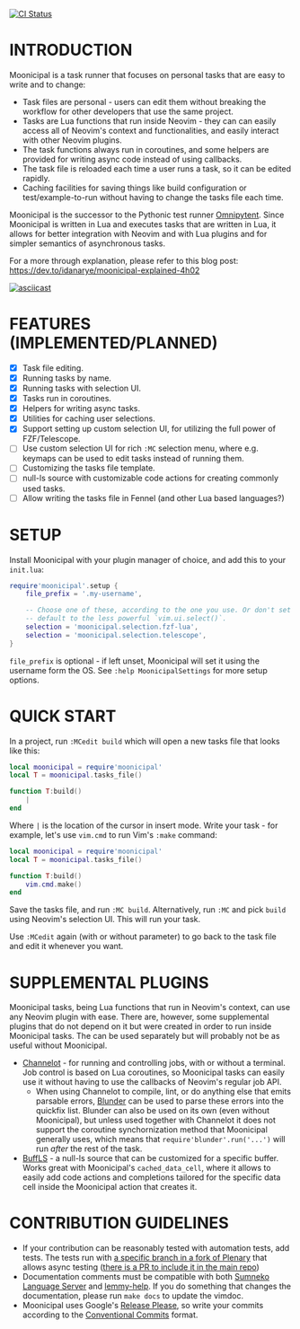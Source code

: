 [![CI Status](https://github.com/idanarye/nvim-moonicipal/workflows/CI/badge.svg)](https://github.com/idanarye/nvim-moonicipal/actions)

INTRODUCTION
============

Moonicipal is a task runner that focuses on personal tasks that are easy to
write and to change:

* Task files are personal - users can edit them without breaking the workflow for other developers that use the same project.
* Tasks are Lua functions that run inside Neovim - they can can easily access all of Neovim's context and functionalities, and easily interact with other Neovim plugins.
* The task functions always run in coroutines, and some helpers are provided for writing async code instead of using callbacks.
* The task file is reloaded each time a user runs a task, so it can be edited rapidly.
* Caching facilities for saving things like build configuration or test/example-to-run without having to change the tasks file each time.

Moonicipal is the successor to the Pythonic test runner [Omnipytent](https://github.com/idanarye/vim-omnipytent). Since Moonicipal is written in Lua and executes tasks that are written in Lua, it allows for better integration with Neovim and with Lua plugins and for simpler semantics of asynchronous tasks.

For a more through explanation, please refer to this blog post: https://dev.to/idanarye/moonicipal-explained-4h02

[![asciicast](https://asciinema.org/a/550522.svg)](https://asciinema.org/a/550522)

FEATURES (IMPLEMENTED/PLANNED)
==============================

* [x] Task file editing.
* [x] Running tasks by name.
* [x] Running tasks with selection UI.
* [x] Tasks run in coroutines.
* [x] Helpers for writing async tasks.
* [x] Utilities for caching user selections.
* [x] Support setting up custom selection UI, for utilizing the full power of FZF/Telescope.
* [ ] Use custom selection UI for rich `:MC` selection menu, where e.g. keymaps can be used to edit tasks instead of running them.
* [ ] Customizing the tasks file template.
* [ ] null-ls source with customizable code actions for creating commonly used tasks.
* [ ] Allow writing the tasks file in Fennel (and other Lua based languages?)

SETUP
=====

Install Moonicipal with your plugin manager of choice, and add this to your `init.lua`:

```lua
require'moonicipal'.setup {
    file_prefix = '.my-username',

    -- Choose one of these, according to the one you use. Or don't set it and
    -- default to the less powerful `vim.ui.select()`.
    selection = 'moonicipal.selection.fzf-lua',
    selection = 'moonicipal.selection.telescope',
}
```

`file_prefix` is optional - if left unset, Moonicipal will set it using the username form the OS. See `:help MoonicipalSettings` for more setup options.

QUICK START
===========

In a project, run `:MCedit build` which will open a new tasks file that looks like this:

```lua
local moonicipal = require'moonicipal'
local T = moonicipal.tasks_file()

function T:build()
    |
end
```

Where `|` is the location of the cursor in insert mode. Write your task - for example, let's use `vim.cmd` to run Vim's `:make` command:

```lua
local moonicipal = require'moonicipal'
local T = moonicipal.tasks_file()

function T:build()
    vim.cmd.make()
end
```

Save the tasks file, and run `:MC build`. Alternatively, run `:MC` and pick `build` using Neovim's selection UI. This will run your task.

Use `:MCedit` again (with or without parameter) to go back to the task file and edit it whenever you want.

SUPPLEMENTAL PLUGINS
====================

Moonicipal tasks, being Lua functions that run in Neovim's context, can use any Neovim plugin with ease. There are, however, some supplemental plugins that do not depend on it but were created in order to run inside Moonicipal tasks. The can be used separately but will probably not be as useful without Moonicipal.

* [Channelot](https://github.com/idanarye/nvim-channelot) - for running and controlling jobs, with or without a terminal. Job control is based on Lua coroutines, so Moonicipal tasks can easily use it without having to use the callbacks of Neovim's regular job API.
  * When using Channelot to compile, lint, or do anything else that emits parsable errors, [Blunder](https://github.com/idanarye/nvim-blunder) can be used to parse these errors into the quickfix list. Blunder can also be used on its own (even without Moonicipal), but unless used together with Channelot it does not support the coroutine synchornization method that Moonicipal generally uses, which means that `require'blunder'.run('...')` will run _after_ the rest of the task.
* [BuffLS](https://github.com/idanarye/nvim-buffls) - a null-ls source that can be customized for a specific buffer. Works great with Moonicipal's `cached_data_cell`, where it allows to easily add code actions and completions tailored for the specific data cell inside the Moonicipal action that creates it.

CONTRIBUTION GUIDELINES
=======================

* If your contribution can be reasonably tested with automation tests, add tests. The tests run with [a specific branch in a fork of Plenary](https://github.com/idanarye/plenary.nvim/tree/async-testing) that allows async testing ([there is a PR to include it in the main repo](https://github.com/nvim-lua/plenary.nvim/pull/426))
* Documentation comments must be compatible with both [Sumneko Language Server](https://github.com/sumneko/lua-language-server/wiki/Annotations) and [lemmy-help](https://github.com/numToStr/lemmy-help/blob/master/emmylua.md). If you do something that changes the documentation, please run `make docs` to update the vimdoc.
* Moonicipal uses Google's [Release Please](https://github.com/googleapis/release-please), so write your commits according to the [Conventional Commits](https://www.conventionalcommits.org/en/v1.0.0/) format.
